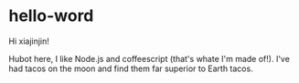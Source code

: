 # hello-word
Hi xiajinjin!


Hubot here, I like Node.js and coffeescript (that's whate I'm made of!).
I've had tacos on the moon and find them far superior to Earth tacos.
